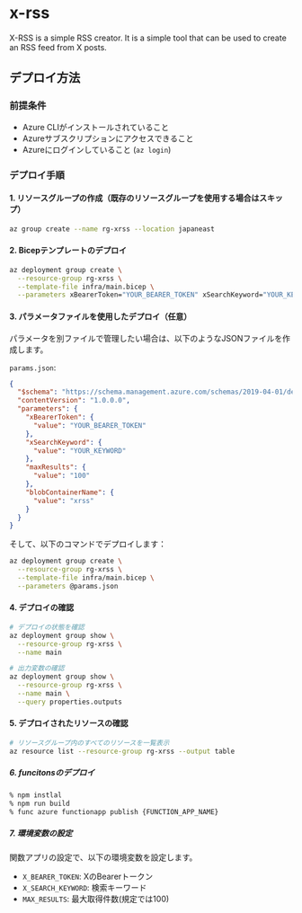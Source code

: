 # x-rss

X-RSS is a simple RSS creator. It is a simple tool that can be used to create an RSS feed from X posts.

## デプロイ方法

### 前提条件

- Azure CLIがインストールされていること
- Azureサブスクリプションにアクセスできること
- Azureにログインしていること (`az login`)

### デプロイ手順

#### 1. リソースグループの作成（既存のリソースグループを使用する場合はスキップ）

```bash
az group create --name rg-xrss --location japaneast
```

#### 2. Bicepテンプレートのデプロイ

```bash
az deployment group create \
  --resource-group rg-xrss \
  --template-file infra/main.bicep \
  --parameters xBearerToken="YOUR_BEARER_TOKEN" xSearchKeyword="YOUR_KEYWORD"
```

#### 3. パラメータファイルを使用したデプロイ（任意）

パラメータを別ファイルで管理したい場合は、以下のようなJSONファイルを作成します。

`params.json`:
```json
{
  "$schema": "https://schema.management.azure.com/schemas/2019-04-01/deploymentParameters.json#",
  "contentVersion": "1.0.0.0",
  "parameters": {
    "xBearerToken": {
      "value": "YOUR_BEARER_TOKEN"
    },
    "xSearchKeyword": {
      "value": "YOUR_KEYWORD"
    },
    "maxResults": {
      "value": "100"
    },
    "blobContainerName": {
      "value": "xrss"
    }
  }
}
```

そして、以下のコマンドでデプロイします：

```bash
az deployment group create \
  --resource-group rg-xrss \
  --template-file infra/main.bicep \
  --parameters @params.json
```

#### 4. デプロイの確認

```bash
# デプロイの状態を確認
az deployment group show \
  --resource-group rg-xrss \
  --name main

# 出力変数の確認
az deployment group show \
  --resource-group rg-xrss \
  --name main \
  --query properties.outputs
```

#### 5. デプロイされたリソースの確認

```bash
# リソースグループ内のすべてのリソースを一覧表示
az resource list --resource-group rg-xrss --output table
```

##### 6. funcitonsのデプロイ

```bash
% npm instlal
% npm run build
% func azure functionapp publish {FUNCTION_APP_NAME}
```

##### 7. 環境変数の設定

関数アプリの設定で、以下の環境変数を設定します。

- `X_BEARER_TOKEN`: XのBearerトークン
- `X_SEARCH_KEYWORD`: 検索キーワード
- `MAX_RESULTS`: 最大取得件数(規定では100)
